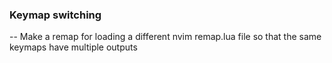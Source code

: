 
### Keymap switching

-- Make a remap for loading a different nvim remap.lua file so that the same keymaps have multiple outputs
